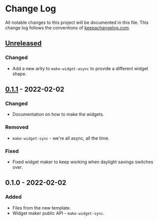 # Change Log
All notable changes to this project will be documented in this file. This change log follows the conventions of [keepachangelog.com](http://keepachangelog.com/).

## [Unreleased]
### Changed
- Add a new arity to `make-widget-async` to provide a different widget shape.

## [0.1.1] - 2022-02-02
### Changed
- Documentation on how to make the widgets.

### Removed
- `make-widget-sync` - we're all async, all the time.

### Fixed
- Fixed widget maker to keep working when daylight savings switches over.

## 0.1.0 - 2022-02-02
### Added
- Files from the new template.
- Widget maker public API - `make-widget-sync`.

[Unreleased]: https://github.com/your-name/wideband/compare/0.1.1...HEAD
[0.1.1]: https://github.com/your-name/wideband/compare/0.1.0...0.1.1
